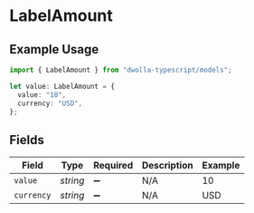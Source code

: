 # LabelAmount

## Example Usage

```typescript
import { LabelAmount } from "dwolla-typescript/models";

let value: LabelAmount = {
  value: "10",
  currency: "USD",
};
```

## Fields

| Field              | Type               | Required           | Description        | Example            |
| ------------------ | ------------------ | ------------------ | ------------------ | ------------------ |
| `value`            | *string*           | :heavy_minus_sign: | N/A                | 10                 |
| `currency`         | *string*           | :heavy_minus_sign: | N/A                | USD                |